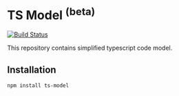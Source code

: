 # TS Model <sup>(beta)</sup>

[![Build Status](https://travis-ci.org/mulesoft-labs/ts-model.svg?branch=master)](https://travis-ci.org/mulesoft-labs/ts-model)

This repository contains simplified typescript code model.

## Installation
```
npm install ts-model

```
